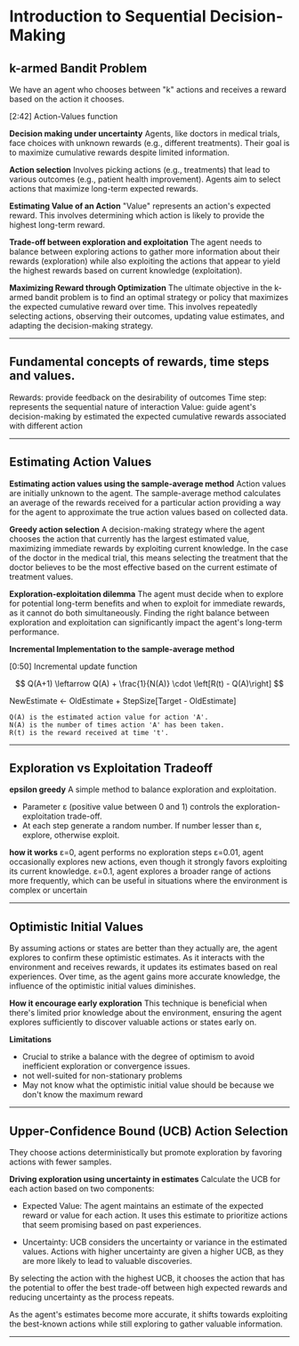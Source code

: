 # Introduction to Sequential Decision-Making

## k-armed Bandit Problem
We have an agent who chooses between "k" actions and receives a reward based on the action it chooses.

[2:42] Action-Values function

__Decision making under uncertainty__
Agents, like doctors in medical trials, face choices with unknown rewards (e.g., different treatments). Their goal is to maximize cumulative rewards despite limited information.

__Action selection__
Involves picking actions (e.g., treatments) that lead to various outcomes (e.g., patient health improvement). Agents aim to select actions that maximize long-term expected rewards.

__Estimating Value of an Action__
"Value" represents an action's expected reward.
This involves determining which action is likely to provide the highest long-term reward.

__Trade-off between exploration and exploitation__
The agent needs to balance between exploring actions to gather more information about their rewards (exploration) while also exploiting the actions that appear to yield the highest rewards based on current knowledge (exploitation).

__Maximizing Reward through Optimization__
The ultimate objective in the k-armed bandit problem is to find an optimal strategy or policy that maximizes the expected cumulative reward over time. This involves repeatedly selecting actions, observing their outcomes, updating value estimates, and adapting the decision-making strategy.

---

## Fundamental concepts of rewards, time steps and values.
Rewards: provide feedback on the desirability of outcomes
Time step: represents the sequential nature of interaction
Value: guide agent's decision-making by estimated the expected cumulative rewards associated with different action

---

## Estimating Action Values

__Estimating action values using the sample-average method__
Action values are initially unknown to the agent.
The sample-average method calculates an average of the rewards received for a particular action providing a way for the agent to approximate the true action values based on collected data.

__Greedy action selection__
A decision-making strategy where the agent chooses the action that currently has the largest estimated value, maximizing immediate rewards by exploiting current knowledge.
In the case of the doctor in the medical trial, this means selecting the treatment that the doctor believes to be the most effective based on the current estimate of treatment values.

__Exploration-exploitation dilemma__
The agent must decide when to explore for potential long-term benefits and when to exploit for immediate rewards, as it cannot do both simultaneously.
Finding the right balance between exploration and exploitation can significantly impact the agent's long-term performance.

__Incremental Implementation to the sample-average method__

[0:50] Incremental update function



$$
Q(A+1) \leftarrow Q(A) + \frac{1}{N(A)} \cdot \left[R(t) - Q(A)\right]
$$

NewEstimate ← OldEstimate + StepSize[Target - OldEstimate]

    Q(A) is the estimated action value for action 'A'.
    N(A) is the number of times action 'A' has been taken.
    R(t) is the reward received at time 't'.

---

## Exploration vs Exploitation Tradeoff

__epsilon greedy__
A simple method to balance exploration and exploitation.
- Parameter ε (positive value between 0 and 1) controls the exploration-exploitation trade-off.
- At each step generate a random number. If number lesser than ε, explore, otherwise exploit.

__how it works__
ε=0, agent performs no exploration steps
ε=0.01, agent occasionally explores new actions, even though it strongly favors exploiting its current knowledge.
ε=0.1, agent explores a broader range of actions more frequently, which can be useful in situations where the environment is complex or uncertain

---

## Optimistic Initial Values
By assuming actions or states are better than they actually are, the agent explores to confirm these optimistic estimates. As it interacts with the environment and receives rewards, it updates its estimates based on real experiences. Over time, as the agent gains more accurate knowledge, the influence of the optimistic initial values diminishes.

__How it encourage early exploration__
This technique is beneficial when there's limited prior knowledge about the environment, ensuring the agent explores sufficiently to discover valuable actions or states early on.

__Limitations__
- Crucial to strike a balance with the degree of optimism to avoid inefficient exploration or convergence issues.
- not well-suited for non-stationary problems
- May not know what the optimistic initial value should be because we don't know the maximum reward

---

## Upper-Confidence Bound (UCB) Action Selection
They choose actions deterministically but promote exploration by favoring actions with fewer samples.

__Driving exploration using uncertainty in estimates__
Calculate the UCB for each action based on two components:

- Expected Value: The agent maintains an estimate of the expected reward or value for each action. It uses this estimate to prioritize actions that seem promising based on past experiences.

- Uncertainty: UCB considers the uncertainty or variance in the estimated values. Actions with higher uncertainty are given a higher UCB, as they are more likely to lead to valuable discoveries.

By selecting the action with the highest UCB, it chooses the action that has the potential to offer the best trade-off between high expected rewards and reducing uncertainty as the process repeats.

As the agent's estimates become more accurate, it shifts towards exploiting the best-known actions while still exploring to gather valuable information.

---

